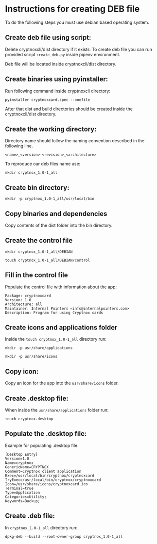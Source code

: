# Instructions for creating DEB file
To do the following steps you must use debian based operating system.
## Create deb file using script:
Delete cryptnoxcli/dist directory if it exists.
To create deb file you can run provided script `create_deb.py` inside 
pipenv environment.

Deb file will be located inside cryptnoxcli/dist directory.

## Create binaries using pyinstaller:

Run following command inside cryptnoxcli directory:

  `pyinstaller cryptnoxcard.spec --onefile`

After that dist and build directories should be created inside the cryptnoxcli/dist
directory.

## Create the working directory:

Directory name should follow the naming convention described in the following line.

  `<name>_<version>-<revision>_<architecture>`
  
To reproduce our deb files name use:

  `mkdir cryptnox_1.0-1_all`
  
## Create bin directory:

  `mkdir -p cryptnox_1.0-1_all/usr/local/bin`
  
## Copy binaries and dependencies

Copy contents of the dist folder into the bin directory.

## Create the control file

  `mkdir cryptnox_1.0-1_all/DEBIAN`

  `touch cryptnox_1.0-1_all/DEBIAN/control`

## Fill in the control file

Populate the control file with information about the app:

<pre><code>Package: cryptnoxcard
Version: 1.0
Architecture: all
Maintainer: Internal Pointers &lt;info@internalpointers.com&gt
Description: Program for using Cryptnox cards
</code></pre>

## Create icons and applications folder

Inside the `touch cryptnox_1.0-1_all` directory
run:

  `mkdir -p usr/share/applications`

  `mkdir -p usr/share/icons`

## Copy icon:

Copy an icon for the app into the `usr/share/icons` folder.

## Create .desktop file:

When inside the `usr/share/applications` folder run:

  `touch cryptnox.desktop`

## Populate the .desktop file:

Example for populating .desktop file:

<pre><code>[Desktop Entry]
Version=1.0
Name=cryptnox
GenericName=CRYPTNOX
Comment=Cryptnox client application
Exec=/usr/local/bin/cryptnox/cryptnoxcard
TryExec=/usr/local/bin/cryptnox/cryptnoxcard
Icon=/usr/share/icons/cryptnoxcard.ico
Terminal=true
Type=Application
Categories=Utility;
Keywords=Backup;</code></pre>

## Create .deb file:

In `cryptnox_1.0-1_all` directory run:

  `dpkg-deb --build --root-owner-group cryptnox_1.0-1_all`
